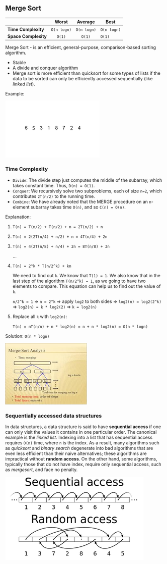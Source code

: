 ## Merge Sort

|  | Worst | Average | Best |
|:--|:-:|:-:|---|
| __Time Complexity__ | `O(n logn)` | `O(n logn)` | `O(n logn)` |
| __Space Complexity__ | `O(1)` | `O(1)` | `O(1)` |

Merge Sort - is an efficient, general-purpose, comparison-based sorting algorithm.

* Stable
* A divide and conquer algorithm
* Merge sort is more efficient than quicksort for some types of lists if the data to be sorted can only be efficiently accessed sequentially (like _linked list_).

Example:

![Merge Sort Example](./images/merge-sort.gif)

### Time Complexity
* `Divide`: The divide step just computes the middle of the subarray, which takes constant time. Thus, `D(n) = O(1)`.
* `Conquer`: We recursively solve two subproblems, each of size `n=2`, which contributes `2T(n/2)` to the running time.
* `Combine`: We have already noted that the MERGE procedure on an `n`-element subarray takes time `O(n)`, and so `C(n) = O(n)`.

Explanation:
1. `T(n) = T(n/2) + T(n/2) + n = 2T(n/2) + n`
2. `T(n) = 2(2T(n/4) + n/2) + n = 4T(n/4) + 2n`
3. `T(n) = 4(2T(n/8) + n/4) + 2n = 8T(n/8) + 3n`
    
    ...

4. `T(n) = 2^k * T(n/2^k) + kn`

    We need to find out `k`. We know that `T(1) = 1`. We also know that in the last step of the algorithm `T(n/2^k) = 1`, as we going to have two elements to compare. This equation can help us to find out the value of `k`.

    `n/2^k = 1` => `n = 2^k` => apply `log2` to both sides => `log2(n) = log2(2^k)` => `log2(n) = k * log2(2)` => `k = log2(n)`

5. Replace all `k` with `log2(n)`:

    `T(n) = nT(n/n) + n * log2(n) = n + n * log2(n) = O(n * logn)`

Solution: `O(n * logn)`

![Merge Sort Analysis](./images/merge-sort-analysis.jpeg)

### Sequentially accessed data structures
In data structures, a data structure is said to have __sequential access__ if one can only visit the values it contains in one particular order. The canonical example is the _linked list_. Indexing into a list that has sequential access requires `O(n)` time, where `n` is the index. As a result, many algorithms such as _quicksort_ and _binary search_ degenerate into bad algorithms that are even less efficient than their naive alternatives; these algorithms are impractical without __random access__. On the other hand, some algorithms, typically those that do not have index, require only sequential access, such as _mergesort_, and face no penalty.

![random-vs-sequential-access](./images/random_vs_sequential_access.png)